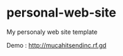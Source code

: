 # personal-web-site
My personaly web site template

Demo : 
<a href="http://mucahitsendinc.rf.gd" target="_BLANK">http://mucahitsendinc.rf.gd</a>
